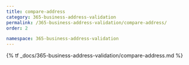 ```yaml
---
title: compare-address
category: 365-business-address-validation
permalink: /365-business-address-validation/compare-address/
order: 2

namespace: 365-business-address-validation
---
```


{% tf _docs/365-business-address-validation/compare-address.md %}
